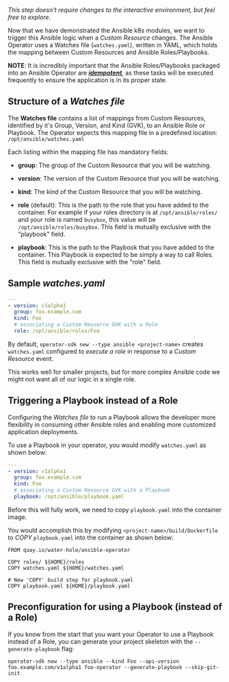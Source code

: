 _This step doesn't require changes to the interactive environment, but feel free to explore._

Now that we have demonstrated the Ansible k8s modules, we want to trigger this Ansible logic when a *Custom Resource* changes. The Ansible Operator uses a Watches file (`watches.yaml`), written in YAML, which holds the mapping between Custom Resources and Ansible Roles/Playbooks.

**NOTE**: It is incredibly important that the Ansible Roles/Playbooks packaged into an Ansible Operator are **_[idempotent](https://docs.ansible.com/ansible/latest/reference_appendices/glossary.html#term-idempotency)_**, as these tasks will be executed frequently to ensure the application is in its proper state.

## Structure of a *Watches file*

The **Watches file** contains a list of mappings from Custom Resources, identified by it's Group, Version, and Kind (GVK), to an Ansible Role or Playbook. The Operator expects this mapping file in a predefined location: `/opt/ansible/watches.yaml`

Each listing within the mapping file has mandatory fields:

* **group**: The group of the Custom Resource that you will be watching.

* **version**: The version of the Custom Resource that you will be watching.

* **kind**: The kind of the Custom Resource that you will be watching.

* **role** (default): This is the path to the role that you have added to the container. For example if your roles directory is at `/opt/ansible/roles/` and your role is named `busybox`, this value will be `/opt/ansible/roles/busybox`. This field is mutually exclusive with the "playbook" field.

* **playbook**: This is the path to the Playbook that you have added to the container. This Playbook is expected to be simply a way to call Roles. This field is mutually exclusive with the "role" field.

## Sample *watches.yaml*

```yaml
---
- version: v1alpha1
  group: foo.example.com
  kind: Foo
  # associating a Custom Resource GVK with a Role
  role: /opt/ansible/roles/Foo
```

By default, `operator-sdk new --type ansible <project-name>` creates `watches.yaml` configured to *execute a role* in response to a *Custom Resource* event. 

This works well for smaller projects, but for more complex  Ansible code we might not want all of our logic in a single role. 

## Triggering a Playbook instead of a Role

Configuring the *Watches file* to run a Playbook allows the developer more flexibility in consuming other Ansible roles and enabling more customized application deployments. 

To use a Playbook in your operator, you would modify `watches.yaml` as shown below:

```yaml
---
- version: v1alpha1
  group: foo.example.com
  kind: Foo
  # associating a Custom Resource GVK with a Playbook
  playbook: /opt/ansible/playbook.yaml
```

Before this will fully work, we need to copy `playbook.yaml` into the container image.

You would accomplish this by modifying `<project-name>/build/Dockerfile` to *COPY* `playbook.yaml` into the container as shown below:

```
FROM quay.io/water-hole/ansible-operator

COPY roles/ ${HOME}/roles
COPY watches.yaml ${HOME}/watches.yaml

# New 'COPY' build step for playbook.yaml
COPY playbook.yaml ${HOME}/playbook.yaml
```

## Preconfiguration for using a Playbook (instead of a Role)

If you know from the start that you want your Operator to use a Playbook instead of a Role, you can generate your project skeleton with the `--generate-playbook` flag:

`operator-sdk new --type ansible --kind Foo --api-version foo.example.com/v1alpha1 foo-operator --generate-playbook --skip-git-init`
